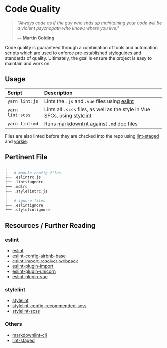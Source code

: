 # Code Quality

> *"Always code as if the guy who ends up maintaining your code will be a violent psychopath who knows where you live."*
>
> **–- Martin Golding**

Code quality is guaranteed through a combination of tools and automation scripts which are used to enforce pre-established styleguides and standards of quality.  Ultimately, the goal is ensure the project is easy to maintain and work on.

## Usage

| Script           | Description                                                                                                                           |
| :--------------- | :------------------------------------------------------------------------------------------------------------------------------------ |
| `yarn lint:js`   | Lints the `.js` and `.vue` files using [eslint](https://eslint.org/)                                                                  |
| `yarn lint:scss` | Lints all `.scss` files, as well as the style in Vue SFCs, using [stylelint](https://stylelint.io/)                                   |
| `yarn lint:md`   | Runs [markdownlint](https://www.npmjs.com/package/markdownlint-cli) against `.md` doc files                                           |

Files are also linted before they are checked into the repo using [lint-staged](https://www.npmjs.com/package/lint-staged) and [yorkie](https://www.npmjs.com/package/yorkie).

## Pertinent File

```bash
.
│   # module config files
├── .eslintrc.js
├── .lintstagedrc
├── .mdlrc
├── .stylelintrc.js
│
│   # ignore files
├── .eslintignore
└── .stylelintignore
```

## Resources / Further Reading

### eslint

- [eslint](https://eslint.org/)
- [eslint-config-airbnb-base](https://www.npmjs.com/package/eslint-config-airbnb-base)
- [eslint-import-resolver-webpack](https://www.npmjs.com/package/eslint-import-resolver-webpack)
- [eslint-plugin-import](https://www.npmjs.com/package/eslint-plugin-import)
- [eslint-plugin-unicorn](https://www.npmjs.com/package/eslint-plugin-unicorn)
- [eslint-plugin-vue](https://www.npmjs.com/package/eslint-plugin-vue)

### stylelint

- [stylelint](https://stylelint.io/)
- [stylelint-config-recommended-scss](https://www.npmjs.com/package/stylelint-config-recommended-scss)
- [stylelint-scss](https://www.npmjs.com/package/stylelint-scss)

### Others

- [markdownlint-cli](https://www.npmjs.com/package/markdownlint-cli)
- [lint-staged](https://www.npmjs.com/package/lint-staged)
